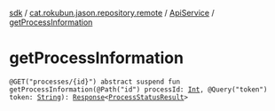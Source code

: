 [sdk](../../index.md) / [cat.rokubun.jason.repository.remote](../index.md) / [ApiService](index.md) / [getProcessInformation](./get-process-information.md)

# getProcessInformation

`@GET("processes/{id}") abstract suspend fun getProcessInformation(@Path("id") processId: `[`Int`](https://kotlinlang.org/api/latest/jvm/stdlib/kotlin/-int/index.html)`, @Query("token") token: `[`String`](https://kotlinlang.org/api/latest/jvm/stdlib/kotlin/-string/index.html)`): `[`Response`](https://square.github.io/retrofit/2.x/retrofit/retrofit2/Response.html)`<`[`ProcessStatusResult`](../../cat.rokubun.jason.repository.remote.dto/-process-status-result/index.md)`>`